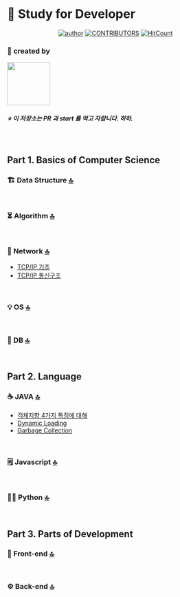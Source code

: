 ﻿<a id="top"></a>

:book: Study for Developer
===

<div align=center>

[![author](https://img.shields.io/badge/author-marco0332-ff69b4.svg?style=flat-square)](https://marco0332.github.io)
[![CONTRIBUTORS](https://img.shields.io/badge/contributors-1-green.svg?style=flat-square)](https://github.com/marco0332/Study_for_Developer/graphs/contributors)
[![HitCount](http://hits.dwyl.io/marco0332/Study_for_Developer.svg)](http://hits.dwyl.io/marco0332/Study_for_Developer)

</div>

### :two_men_holding_hands: **created by**
<a href="https://github.com/marco0332"><img src="https://avatars2.githubusercontent.com/u/27988544?s=460&v=4" width="100" height="100" /></a>

##### :star: 이 저장소는 PR 과 start 를 먹고 자랍니다. 하하.

<br/>



## Part 1. Basics of Computer Science
### ​:building_construction:​ Data Structure [:top:](#top)

<br/>

### ​:hourglass_flowing_sand:​ Algorithm [:top:](#top)

<br/>

### :postbox: Network [:top:](#top)
- [TCP/IP 기초](https://github.com/marco0332/Study_for_Developer/)
- [TCP/IP 통신구조](https://github.com/marco0332/Study_for_Developer/)

<br/>

### :bulb: OS [:top:](#top)

<br/>

### :floppy_disk: DB [:top:](#top)

<br/>



## Part 2. Language
### :coffee: JAVA [:top:](#top)
- [객체지향 4가지 특징에 대해](https://github.com/marco0332/Study_for_Developer/blob/master/JAVA/%EA%B0%9D%EC%B2%B4%EC%A7%80%ED%96%A5%204%EA%B0%80%EC%A7%80%20%ED%8A%B9%EC%A7%95%EC%97%90%20%EB%8C%80%ED%95%B4.md)
- [Dynamic Loading](https://github.com/marco0332/Study_for_Developer/blob/master/JAVA/Dynamic%20Loading.md)
- [Garbage Collection](https://github.com/marco0332/Study_for_Developer/blob/master/JAVA/Garbage%20Collection.md)

<br/>

### ​:spiral_notepad:​ Javascript [:top:](#top)

<br/>

### ​:man_juggling:​ Python [:top:](#top)

<br/>



## Part 3. Parts of Development
### :gem: Front-end [:top:](#top)

<br/>

### :gear: Back-end [:top:](#top)

<br/>
